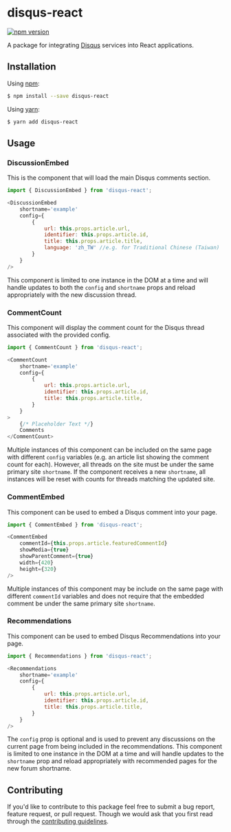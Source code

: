 # disqus-react  

[![npm version](https://badge.fury.io/js/disqus-react.svg)](https://badge.fury.io/js/disqus-react "View this package on npm")  

A package for integrating [Disqus](http://disqus.com/) services into React applications.  

## Installation  

Using [npm](https://www.npmjs.com/):  

```bash
$ npm install --save disqus-react
```

Using [yarn](https://yarnpkg.com/):
```bash
$ yarn add disqus-react
```

## Usage  

### DiscussionEmbed  

This is the component that will load the main Disqus comments section.

```js
import { DiscussionEmbed } from 'disqus-react';

<DiscussionEmbed
    shortname='example'
    config={
        {
            url: this.props.article.url,
            identifier: this.props.article.id,
            title: this.props.article.title,
            language: 'zh_TW' //e.g. for Traditional Chinese (Taiwan)	
        }
    }
/>
```

This component is limited to one instance in the DOM at a time and will handle updates to both the `config` and `shortname` props and reload appropriately with the new discussion thread.  


### CommentCount  

This component will display the comment count for the Disqus thread associated with the provided config.  

```js
import { CommentCount } from 'disqus-react';

<CommentCount
    shortname='example'
    config={
        {
            url: this.props.article.url,
            identifier: this.props.article.id,
            title: this.props.article.title,
        }
    }
>
    {/* Placeholder Text */}
    Comments
</CommentCount>
```

Multiple instances of this component can be included on the same page with different `config` variables (e.g. an article list showing the comment count for each).
However, all threads on the site must be under the same primary site `shortname`. If the component receives a new `shortname`, all instances will be reset with counts for threads matching the updated site.  


### CommentEmbed  

This component can be used to embed a Disqus comment into your page.  

```js
import { CommentEmbed } from 'disqus-react';

<CommentEmbed
    commentId={this.props.article.featuredCommentId}
    showMedia={true}
    showParentComment={true}
    width={420}
    height={320}
/>
```

Multiple instances of this component may be include on the same page with different `commentId` variables and does not require that the embedded comment be under the same primary site `shortname`.  


### Recommendations  

This component can be used to embed Disqus Recommendations into your page.  

```js
import { Recommendations } from 'disqus-react';

<Recommendations 
    shortname='example'
    config={
        {
            url: this.props.article.url,
            identifier: this.props.article.id,
            title: this.props.article.title,
        }
    }
/>

```
The `config` prop is optional and is used to prevent any discussions on the current page from being included in the recommendations.
This component is limited to one instance in the DOM at a time and will handle updates to the `shortname` prop and reload appropriately with recommended pages for the new forum shortname.  

## Contributing  

If you'd like to contribute to this package feel free to submit a bug report, feature request, or pull request. Though we would ask that you first read through the [contributing guidelines](https://github.com/disqus/disqus-react/blob/master/docs/CONTRIBUTING.md).
